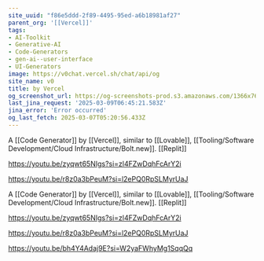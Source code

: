 ```yaml
---
site_uuid: "f86e5ddd-2f89-4495-95ed-a6b18981af27"
parent_org: '[[Vercel]]'
tags:
- AI-Toolkit
- Generative-AI
- Code-Generators
- gen-ai--user-interface
- UI-Generators
image: https://v0chat.vercel.sh/chat/api/og
site_name: v0
title: by Vercel
og_screenshot_url: https://og-screenshots-prod.s3.amazonaws.com/1366x768/80/false/e8b28fd1c0bb081b099215792cca40b6de05d4436d5266ce75882a84d92ed1e5.jpeg
last_jina_request: '2025-03-09T06:45:21.583Z'
jina_error: 'Error occurred'
og_last_fetch: 2025-03-07T05:20:56.433Z
---
```

A [[Code Generator]] by [[Vercel]], similar to [[Lovable]], [[Tooling/Software Development/Cloud Infrastructure/Bolt.new]]. [[Replit]]

https://youtu.be/zyqwt65NIgs?si=zl4FZwDqhFcArY2i

https://youtu.be/r8z0a3bPeuM?si=l2ePQ0RpSLMyrUaJ

A [[Code Generator]] by [[Vercel]], similar to [[Lovable]], [[Tooling/Software Development/Cloud Infrastructure/Bolt.new]]. [[Replit]]

https://youtu.be/zyqwt65NIgs?si=zl4FZwDqhFcArY2i

https://youtu.be/r8z0a3bPeuM?si=l2ePQ0RpSLMyrUaJ

https://youtu.be/bh4Y4Adaj9E?si=W2yaFWhyMg1SqqQq
